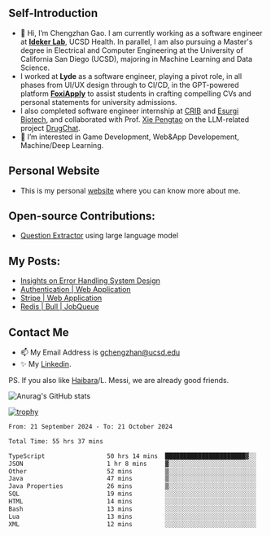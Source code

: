 ## Self-Introduction
- 👋 Hi, I’m Chengzhan Gao. I am currently working as a software engineer at **[Ideker Lab](https://idekerlab.ucsd.edu/)**, UCSD Health. In parallel, I am also pursuing a Master's degree in Electrical and Computer Engineering at the University of California San Diego (UCSD), majoring in Machine Learning and Data Science.
- I worked at **Lyde** as a software engineer, playing a pivot role, in all phases from UI/UX design through to CI/CD, in the GPT-powered platform **[FoxiApply](https://lyde.io)** to assist students in crafting compelling CVs and personal statements for university admissions.
- I also completed software engineer internship at [CRIB](https://apps.apple.com/us/app/crib-for-roommates/id6468918103?platform=iphone) and [Esurgi Biotech](https://myesurgi.com/), and collaborated with Prof. [Xie Pengtao](https://pengtaoxie.github.io/) on the LLM-related project [DrugChat](https://github.com/UCSD-AI4H/drugchat).
- 👀 I’m interested in Game Development, Web&App Developement, Machine/Deep Learning.

## Personal Website
-  This is my personal [website](https://gaochengzhan.netlify.app/) where you can know more about me.

## Open-source Contributions:
- [Question Extractor](https://github.com/nestordemeure/question_extractor) using large language model

## My Posts:
- [Insights on Error Handling System Design](https://gaochengzhan.netlify.app/post/error-handling/)
- [Authentication | Web Application](https://gaochengzhan.netlify.app/post/authentication/)
- [Stripe | Web Application](https://gaochengzhan.netlify.app/post/stripe/)
- [Redis | Bull | JobQueue](https://gaochengzhan.netlify.app/post/job-queue/)

## Contact Me
- 📫 My Email Address is gchengzhan@ucsd.edu
- ✨ My [Linkedin](https://www.linkedin.com/in/chengzhan-christoffel-gao/).

PS. If you also like [Haibara](https://www.detectiveconanworld.com/wiki/Ai_Haibara)/L. Messi, we are already good friends.

![Anurag's GitHub stats](https://github-readme-stats.vercel.app/api?username=GAOChengzhan&show_icons=true&theme=radical)

[![trophy](https://github-profile-trophy.vercel.app/?username=gaochengzhan&theme=flat&row=1&margin-w=12)](https://github.com/ryo-ma/github-profile-trophy)

<!--START_SECTION:waka-->

```txt
From: 21 September 2024 - To: 21 October 2024

Total Time: 55 hrs 37 mins

TypeScript                 50 hrs 14 mins  ██████████████████████▓░░   90.32 %
JSON                       1 hr 8 mins     ▓░░░░░░░░░░░░░░░░░░░░░░░░   02.05 %
Other                      52 mins         ▒░░░░░░░░░░░░░░░░░░░░░░░░   01.56 %
Java                       47 mins         ▒░░░░░░░░░░░░░░░░░░░░░░░░   01.42 %
Java Properties            26 mins         ▒░░░░░░░░░░░░░░░░░░░░░░░░   00.79 %
SQL                        19 mins         ░░░░░░░░░░░░░░░░░░░░░░░░░   00.58 %
HTML                       14 mins         ░░░░░░░░░░░░░░░░░░░░░░░░░   00.44 %
Bash                       13 mins         ░░░░░░░░░░░░░░░░░░░░░░░░░   00.42 %
Lua                        13 mins         ░░░░░░░░░░░░░░░░░░░░░░░░░   00.40 %
XML                        12 mins         ░░░░░░░░░░░░░░░░░░░░░░░░░   00.38 %
```

<!--END_SECTION:waka-->

<!---
gaochengzhan/gaochengzhan is a ✨ special ✨ repository because its `README.md` (this file) appears on your GitHub profile.
You can click the Preview link to take a look at your changes.
--->
